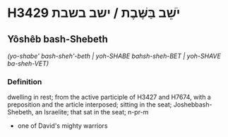# H3429 יֹשֵׁב בַּשֶּׁבֶת / ישב בשבת

## Yôshêb bash-Shebeth

_(yo-shabe' bash-sheh'-beth | yoh-SHABE bahsh-sheh-BET | yoh-SHAVE ba-sheh-VET)_

### Definition

dwelling in rest; from the active participle of H3427 and H7674, with a preposition and the article interposed; sitting in the seat; Joshebbash-Shebeth, an Israelite; that sat in the seat; n-pr-m

- one of David's mighty warriors
